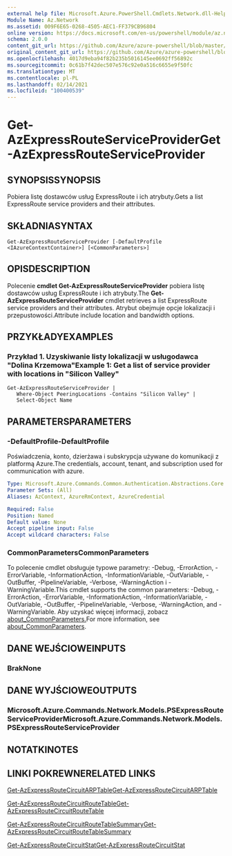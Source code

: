 ```yaml
---
external help file: Microsoft.Azure.PowerShell.Cmdlets.Network.dll-Help.xml
Module Name: Az.Network
ms.assetid: 009F6E65-0268-4505-AEC1-FF379CB96804
online version: https://docs.microsoft.com/en-us/powershell/module/az.network/get-azexpressrouteserviceprovider
schema: 2.0.0
content_git_url: https://github.com/Azure/azure-powershell/blob/master/src/Network/Network/help/Get-AzExpressRouteServiceProvider.md
original_content_git_url: https://github.com/Azure/azure-powershell/blob/master/src/Network/Network/help/Get-AzExpressRouteServiceProvider.md
ms.openlocfilehash: 4017d9eba94f82b235b5016145ee0692ff56892c
ms.sourcegitcommit: 0c61b7f42dec507e576c92e0a516c6655e9f50fc
ms.translationtype: MT
ms.contentlocale: pl-PL
ms.lasthandoff: 02/14/2021
ms.locfileid: "100400539"
---
```

# <span data-ttu-id="457ee-101">Get-AzExpressRouteServiceProvider</span><span class="sxs-lookup"><span data-stu-id="457ee-101">Get-AzExpressRouteServiceProvider</span></span>

## <span data-ttu-id="457ee-102">SYNOPSIS</span><span class="sxs-lookup"><span data-stu-id="457ee-102">SYNOPSIS</span></span>
<span data-ttu-id="457ee-103">Pobiera listę dostawców usług ExpressRoute i ich atrybuty.</span><span class="sxs-lookup"><span data-stu-id="457ee-103">Gets a list ExpressRoute service providers and their attributes.</span></span>

## <span data-ttu-id="457ee-104">SKŁADNIA</span><span class="sxs-lookup"><span data-stu-id="457ee-104">SYNTAX</span></span>

```
Get-AzExpressRouteServiceProvider [-DefaultProfile <IAzureContextContainer>] [<CommonParameters>]
```

## <span data-ttu-id="457ee-105">OPIS</span><span class="sxs-lookup"><span data-stu-id="457ee-105">DESCRIPTION</span></span>
<span data-ttu-id="457ee-106">Polecenie **cmdlet Get-AzExpressRouteServiceProvider** pobiera listę dostawców usług ExpressRoute i ich atrybuty.</span><span class="sxs-lookup"><span data-stu-id="457ee-106">The **Get-AzExpressRouteServiceProvider** cmdlet retrieves a list ExpressRoute service providers and their attributes.</span></span> <span data-ttu-id="457ee-107">Atrybut obejmuje opcje lokalizacji i przepustowości.</span><span class="sxs-lookup"><span data-stu-id="457ee-107">Attribute include location and bandwidth options.</span></span>

## <span data-ttu-id="457ee-108">PRZYKŁADY</span><span class="sxs-lookup"><span data-stu-id="457ee-108">EXAMPLES</span></span>

### <span data-ttu-id="457ee-109">Przykład 1. Uzyskiwanie listy lokalizacji w usługodawca "Dolina Krzemowa"</span><span class="sxs-lookup"><span data-stu-id="457ee-109">Example 1: Get a list of service provider with locations in "Silicon Valley"</span></span>
```
Get-AzExpressRouteServiceProvider |
   Where-Object PeeringLocations -Contains "Silicon Valley" |
   Select-Object Name
```

## <span data-ttu-id="457ee-110">PARAMETERS</span><span class="sxs-lookup"><span data-stu-id="457ee-110">PARAMETERS</span></span>

### <span data-ttu-id="457ee-111">-DefaultProfile</span><span class="sxs-lookup"><span data-stu-id="457ee-111">-DefaultProfile</span></span>
<span data-ttu-id="457ee-112">Poświadczenia, konto, dzierżawa i subskrypcja używane do komunikacji z platformą Azure.</span><span class="sxs-lookup"><span data-stu-id="457ee-112">The credentials, account, tenant, and subscription used for communication with azure.</span></span>

```yaml
Type: Microsoft.Azure.Commands.Common.Authentication.Abstractions.Core.IAzureContextContainer
Parameter Sets: (All)
Aliases: AzContext, AzureRmContext, AzureCredential

Required: False
Position: Named
Default value: None
Accept pipeline input: False
Accept wildcard characters: False
```

### <span data-ttu-id="457ee-113">CommonParameters</span><span class="sxs-lookup"><span data-stu-id="457ee-113">CommonParameters</span></span>
<span data-ttu-id="457ee-114">To polecenie cmdlet obsługuje typowe parametry: -Debug, -ErrorAction, -ErrorVariable, -InformationAction, -InformationVariable, -OutVariable, -OutBuffer, -PipelineVariable, -Verbose, -WarningAction i -WarningVariable.</span><span class="sxs-lookup"><span data-stu-id="457ee-114">This cmdlet supports the common parameters: -Debug, -ErrorAction, -ErrorVariable, -InformationAction, -InformationVariable, -OutVariable, -OutBuffer, -PipelineVariable, -Verbose, -WarningAction, and -WarningVariable.</span></span> <span data-ttu-id="457ee-115">Aby uzyskać więcej informacji, zobacz [about_CommonParameters.](https://go.microsoft.com/fwlink/?LinkID=113216)</span><span class="sxs-lookup"><span data-stu-id="457ee-115">For more information, see [about_CommonParameters](https://go.microsoft.com/fwlink/?LinkID=113216).</span></span>

## <span data-ttu-id="457ee-116">DANE WEJŚCIOWE</span><span class="sxs-lookup"><span data-stu-id="457ee-116">INPUTS</span></span>

### <span data-ttu-id="457ee-117">Brak</span><span class="sxs-lookup"><span data-stu-id="457ee-117">None</span></span>

## <span data-ttu-id="457ee-118">DANE WYJŚCIOWE</span><span class="sxs-lookup"><span data-stu-id="457ee-118">OUTPUTS</span></span>

### <span data-ttu-id="457ee-119">Microsoft.Azure.Commands.Network.Models.PSExpressRouteServiceProvider</span><span class="sxs-lookup"><span data-stu-id="457ee-119">Microsoft.Azure.Commands.Network.Models.PSExpressRouteServiceProvider</span></span>

## <span data-ttu-id="457ee-120">NOTATKI</span><span class="sxs-lookup"><span data-stu-id="457ee-120">NOTES</span></span>

## <span data-ttu-id="457ee-121">LINKI POKREWNE</span><span class="sxs-lookup"><span data-stu-id="457ee-121">RELATED LINKS</span></span>

[<span data-ttu-id="457ee-122">Get-AzExpressRouteCircuitARPTable</span><span class="sxs-lookup"><span data-stu-id="457ee-122">Get-AzExpressRouteCircuitARPTable</span></span>](Get-AzExpressRouteCircuitARPTable.md)

[<span data-ttu-id="457ee-123">Get-AzExpressRouteCircuitRouteTable</span><span class="sxs-lookup"><span data-stu-id="457ee-123">Get-AzExpressRouteCircuitRouteTable</span></span>](Get-AzExpressRouteCircuitRouteTable.md)

[<span data-ttu-id="457ee-124">Get-AzExpressRouteCircuitRouteTableSummary</span><span class="sxs-lookup"><span data-stu-id="457ee-124">Get-AzExpressRouteCircuitRouteTableSummary</span></span>](Get-AzExpressRouteCircuitRouteTableSummary.md)

[<span data-ttu-id="457ee-125">Get-AzExpressRouteCircuitStat</span><span class="sxs-lookup"><span data-stu-id="457ee-125">Get-AzExpressRouteCircuitStat</span></span>](Get-AzExpressRouteCircuitStat.md)
